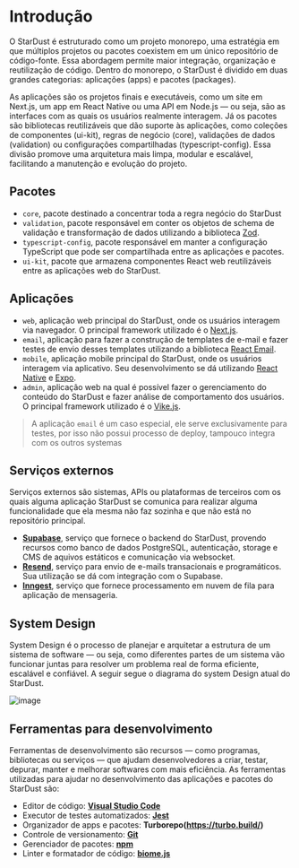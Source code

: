 # Introdução 

O StarDust é estruturado como um projeto monorepo, uma estratégia em que múltiplos projetos ou pacotes coexistem em um único repositório de código-fonte. Essa abordagem permite maior integração, organização e reutilização de código. Dentro do monorepo, o StarDust é dividido em duas grandes categorias: aplicações (apps) e pacotes (packages).

As aplicações são os projetos finais e executáveis, como um site em Next.js, um app em React Native ou uma API em Node.js — ou seja, são as interfaces com as quais os usuários realmente interagem. Já os pacotes são bibliotecas reutilizáveis que dão suporte às aplicações, como coleções de componentes (ui-kit), regras de negócio (core), validações de dados (validation) ou configurações compartilhadas (typescript-config). Essa divisão promove uma arquitetura mais limpa, modular e escalável, facilitando a manutenção e evolução do projeto.

## Pacotes

- `core`, pacote destinado a concentrar toda a regra negócio do StarDust
- `validation`, pacote responsável em conter os objetos de schema de validação e transformação de dados utilizando a biblioteca [Zod](https://zod.dev/).
- `typescript-config`, pacote responsável em manter a configuração TypeScript que pode ser compartilhada entre as aplicações e pacotes.
- `ui-kit`, pacote que armazena componentes React web reutilizáveis entre as aplicações web do StarDust.

## Aplicações

- `web`, aplicação web principal do StarDust, onde os usuários interagem via navegador. O principal framework utilizado é o [Next.js](https://nextjs.org/).
- `email`, aplicação para fazer a construção de templates de e-mail e fazer testes de envio desses templates utilizando a biblioteca [React Email](https://react.email/).
- `mobile`, aplicação mobile principal do StarDust, onde os usuários interagem via aplicativo. Seu desenvolvimento se dá utilizando [React Native](https://reactnative.dev/) e [Expo](https://expo.dev/).
- `admin`, aplicação web na qual é possível fazer o gerenciamento do conteúdo do StarDust e fazer análise de comportamento dos usuários. O principal framework utilizado é o [Vike.js](https://vike.dev/).

> A aplicação `email` é um caso especial, ele serve exclusivamente para testes, por isso não possui processo de deploy, tampouco integra com os outros systemas


## Serviços externos

Serviços externos são sistemas, APIs ou plataformas de terceiros com os quais alguma aplicação StarDust se comunica para realizar alguma funcionalidade que ela mesma não faz sozinha e que não está no repositório principal.

- **[Supabase](https://supabase.com/)**, serviço que fornece o backend do StarDust, provendo recursos como banco de dados PostgreSQL, autenticação, storage e CMS de aquivos estáticos e comunicação via websocket.
- **[Resend](https://resend.com/)**, serviço para envio de e-mails transacionais e programáticos. Sua utilização se dá com integração com o Supabase.
- **[Inngest](https://www.inngest.com/)**, serviço que fornece processamento em nuvem de fila para aplicação de mensageria.


## System Design

System Design é o processo de planejar e arquitetar a estrutura de um sistema de software — ou seja, como diferentes partes de um sistema vão funcionar juntas para resolver um problema real de forma eficiente, escalável e confiável. A seguir segue o diagrama do system Design atual do StarDust.

![image](https://github.com/user-attachments/assets/3681c8a4-4d3d-4c9b-b0eb-7bbfeb69bcf0)

## Ferramentas para desenvolvimento

Ferramentas de desenvolvimento são recursos — como programas, bibliotecas ou serviços — que ajudam desenvolvedores a criar, testar, depurar, manter e melhorar softwares com mais eficiência. As ferramentas utilizadas para ajudar no desenvolvimento das aplicações e pacotes do StarDust são:

- Editor de código: **[Visual Studio Code](https://code.visualstudio.com/)**
- Executor de testes automatizados: **[Jest](https://jestjs.io/pt-BR/)**
- Organizador de apps e pacotes: **Turborepo(https://turbo.build/)**
- Controle de versionamento: **[Git](https://git-scm.com/)**
- Gerenciador de pacotes: **[npm](https://www.npmjs.com/)**
- Linter e formatador de código: **[biome.js](https://biomejs.dev/pt-br/)** 

